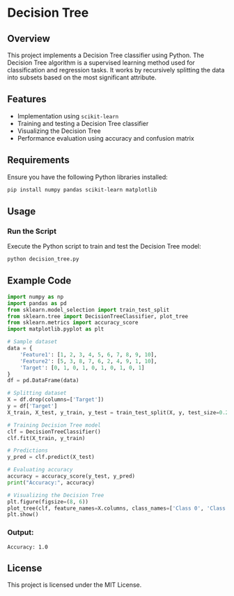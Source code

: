 # Decision Tree 

## Overview
This project implements a Decision Tree classifier using Python. The Decision Tree algorithm is a supervised learning method used for classification and regression tasks. It works by recursively splitting the data into subsets based on the most significant attribute.

## Features
- Implementation using `scikit-learn`
- Training and testing a Decision Tree classifier
- Visualizing the Decision Tree
- Performance evaluation using accuracy and confusion matrix

## Requirements
Ensure you have the following Python libraries installed:

```sh
pip install numpy pandas scikit-learn matplotlib
```

## Usage

###  Run the Script
Execute the Python script to train and test the Decision Tree model:

```sh
python decision_tree.py
```

## Example Code
```python
import numpy as np
import pandas as pd
from sklearn.model_selection import train_test_split
from sklearn.tree import DecisionTreeClassifier, plot_tree
from sklearn.metrics import accuracy_score
import matplotlib.pyplot as plt

# Sample dataset
data = {
    'Feature1': [1, 2, 3, 4, 5, 6, 7, 8, 9, 10],
    'Feature2': [5, 3, 8, 7, 6, 2, 4, 9, 1, 10],
    'Target': [0, 1, 0, 1, 0, 1, 0, 1, 0, 1]
}
df = pd.DataFrame(data)

# Splitting dataset
X = df.drop(columns=['Target'])
y = df['Target']
X_train, X_test, y_train, y_test = train_test_split(X, y, test_size=0.2, random_state=42)

# Training Decision Tree model
clf = DecisionTreeClassifier()
clf.fit(X_train, y_train)

# Predictions
y_pred = clf.predict(X_test)

# Evaluating accuracy
accuracy = accuracy_score(y_test, y_pred)
print("Accuracy:", accuracy)

# Visualizing the Decision Tree
plt.figure(figsize=(8, 6))
plot_tree(clf, feature_names=X.columns, class_names=['Class 0', 'Class 1'], filled=True)
plt.show()

```
### Output:
```
Accuracy: 1.0
```



## License
This project is licensed under the MIT License.


